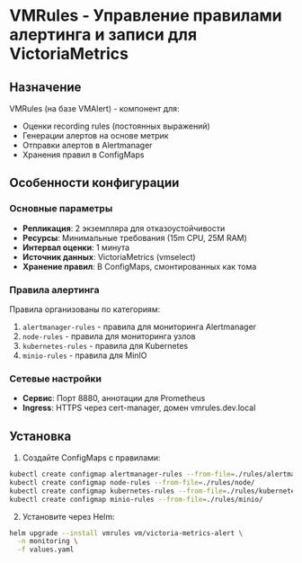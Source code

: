 # VMRules - Управление правилами алертинга и записи для VictoriaMetrics

## Назначение

VMRules (на базе VMAlert) - компонент для:
- Оценки recording rules (постоянных выражений)
- Генерации алертов на основе метрик
- Отправки алертов в Alertmanager
- Хранения правил в ConfigMaps

## Особенности конфигурации

### Основные параметры
- **Репликация**: 2 экземпляра для отказоустойчивости
- **Ресурсы**: Минимальные требования (15m CPU, 25M RAM)
- **Интервал оценки**: 1 минута
- **Источник данных**: VictoriaMetrics (vmselect)
- **Хранение правил**: В ConfigMaps, смонтированных как тома

### Правила алертинга
Правила организованы по категориям:
1. `alertmanager-rules` - правила для мониторинга Alertmanager
2. `node-rules` - правила для мониторинга узлов
3. `kubernetes-rules` - правила для Kubernetes
4. `minio-rules` - правила для MinIO

### Сетевые настройки
- **Сервис**: Порт 8880, аннотации для Prometheus
- **Ingress**: HTTPS через cert-manager, домен vmrules.dev.local

## Установка

1. Создайте ConfigMaps с правилами:
```bash
kubectl create configmap alertmanager-rules --from-file=./rules/alertmanager/
kubectl create configmap node-rules --from-file=./rules/node/
kubectl create configmap kubernetes-rules --from-file=./rules/kubernetes/
kubectl create configmap minio-rules --from-file=./rules/minio/
```

2. Установите через Helm:

```bash
helm upgrade --install vmrules vm/victoria-metrics-alert \
  -n monitoring \
  -f values.yaml
```
